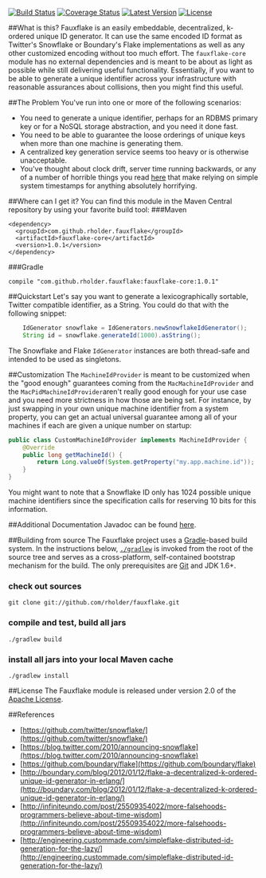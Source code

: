 [![Build Status](http://img.shields.io/travis/rholder/fauxflake.svg)](https://travis-ci.org/rholder/fauxflake) [![Coverage Status](http://img.shields.io/coveralls/rholder/fauxflake.svg)](https://coveralls.io/r/rholder/fauxflake?branch=master) [![Latest Version](http://img.shields.io/badge/latest-1.0.1-brightgreen.svg)](https://github.com/rholder/fauxflake/releases/tag/v1.0.1) [![License](http://img.shields.io/badge/license-apache%202-brightgreen.svg)](https://github.com/rholder/esthree/blob/master/LICENSE)

##What is this?
Fauxflake is an easily embeddable, decentralized, k-ordered unique ID generator.
It can use the same encoded ID format as Twitter's Snowflake or Boundary's
Flake implementations as well as any other customized encoding without too much
effort. The `fauxflake-core` module has no external dependencies and is meant to
be about as light as possible while still delivering useful functionality.
Essentially, if you want to be able to generate a unique identifier across your
infrastructure with reasonable assurances about collisions, then you might find
this useful.

##The Problem
You've run into one or more of the following scenarios:
* You need to generate a unique identifier, perhaps for an RDBMS primary key or
for a NoSQL storage abstraction, and you need it done fast.
* You need to be able to guarantee the loose orderings of unique keys when more
than one machine is generating them.
* A centralized key generation service seems too heavy or is otherwise unacceptable.
* You've thought about clock drift, server time running backwards, or
any of a number of horrible things you read [here](http://infiniteundo.com/post/25509354022/more-falsehoods-programmers-believe-about-time-wisdom)
that make relying on simple system timestamps for anything absolutely
horrifying.

##Where can I get it?
You can find this module in the Maven Central repository by using your favorite
build tool:
###Maven

    <dependency>
      <groupId>com.github.rholder.fauxflake</groupId>
      <artifactId>fauxflake-core</artifactId>
      <version>1.0.1</version>
    </dependency>

###Gradle

    compile "com.github.rholder.fauxflake:fauxflake-core:1.0.1"

##Quickstart
Let's say you want to generate a lexicographically sortable, Twitter compatible
identifier, as a String. You could do that with the following snippet:
```java
    IdGenerator snowflake = IdGenerators.newSnowflakeIdGenerator();
    String id = snowflake.generateId(1000).asString();
```

The Snowflake and Flake `IdGenerator` instances are both thread-safe and
intended to be used as singletons.

##Customization
The `MachineIdProvider` is meant to be customized when the "good enough"
guarantees coming from the `MacMachineIdProvider` and the
`MacPidMachineIdProvider`aren't really good enough for your use case and you
need more strictness in how those are being set. For instance, by just swapping
in your own unique machine identifier from a system property, you can get an
actual universal guarantee among all of your machines if each are given a unique
number on startup:

```java
public class CustomMachineIdProvider implements MachineIdProvider {
    @Override
    public long getMachineId() {
        return Long.valueOf(System.getProperty("my.app.machine.id"));
    }
}
```

You might want to note that a Snowflake ID only has 1024 possible unique machine
identifiers since the specification calls for reserving 10 bits for this
information.

##Additional Documentation
Javadoc can be found [here](http://rholder.github.io/fauxflake/javadoc/1.0.1/fauxflake-core/index.html).

##Building from source
The Fauxflake project uses a [Gradle](http://gradle.org)-based build system. In the instructions
below, [`./gradlew`](http://vimeo.com/34436402) is invoked from the root of the source tree and serves as
a cross-platform, self-contained bootstrap mechanism for the build. The only
prerequisites are [Git](https://help.github.com/articles/set-up-git) and JDK 1.6+.

### check out sources
`git clone git://github.com/rholder/fauxflake.git`

### compile and test, build all jars
`./gradlew build`

### install all jars into your local Maven cache
`./gradlew install`

##License
The Fauxflake module is released under version 2.0 of the
[Apache License](http://www.apache.org/licenses/LICENSE-2.0).

##References
* [https://github.com/twitter/snowflake/](https://github.com/twitter/snowflake/)
* [https://blog.twitter.com/2010/announcing-snowflake](https://blog.twitter.com/2010/announcing-snowflake)
* [https://github.com/boundary/flake](https://github.com/boundary/flake)
* [http://boundary.com/blog/2012/01/12/flake-a-decentralized-k-ordered-unique-id-generator-in-erlang/](http://boundary.com/blog/2012/01/12/flake-a-decentralized-k-ordered-unique-id-generator-in-erlang/)
* [http://infiniteundo.com/post/25509354022/more-falsehoods-programmers-believe-about-time-wisdom](http://infiniteundo.com/post/25509354022/more-falsehoods-programmers-believe-about-time-wisdom)
* [http://engineering.custommade.com/simpleflake-distributed-id-generation-for-the-lazy/](http://engineering.custommade.com/simpleflake-distributed-id-generation-for-the-lazy/)
